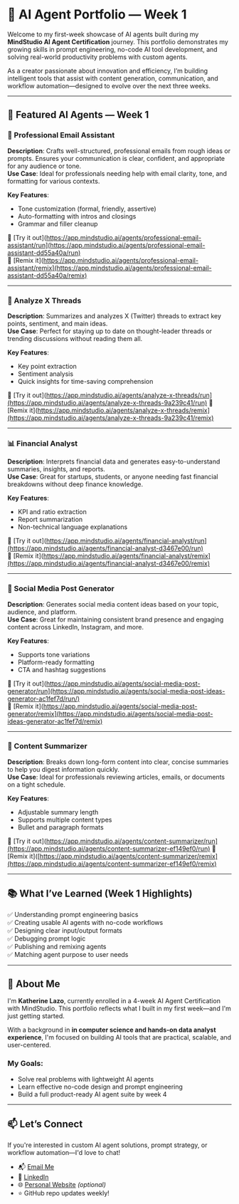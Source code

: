 # 🧠 AI Agent Portfolio — Week 1

Welcome to my first-week showcase of AI agents built during my **MindStudio AI Agent Certification** journey. This portfolio demonstrates my growing skills in prompt engineering, no-code AI tool development, and solving real-world productivity problems with custom agents.

As a creator passionate about innovation and efficiency, I’m building intelligent tools that assist with content generation, communication, and workflow automation—designed to evolve over the next three weeks.

---

## 🚀 Featured AI Agents — Week 1

### 📨 Professional Email Assistant  
**Description**: Crafts well-structured, professional emails from rough ideas or prompts. Ensures your communication is clear, confident, and appropriate for any audience or tone.  
**Use Case**: Ideal for professionals needing help with email clarity, tone, and formatting for various contexts.

**Key Features**:
- Tone customization (formal, friendly, assertive)  
- Auto-formatting with intros and closings  
- Grammar and filler cleanup  

🔗 [Try it out](https://app.mindstudio.ai/agents/professional-email-assistant/run](https://app.mindstudio.ai/agents/professional-email-assistant-dd55a40a/run)  
🔁 [Remix it](https://app.mindstudio.ai/agents/professional-email-assistant/remix](https://app.mindstudio.ai/agents/professional-email-assistant-dd55a40a/remix)

---

### 🧵 Analyze X Threads  
**Description**: Summarizes and analyzes X (Twitter) threads to extract key points, sentiment, and main ideas.  
**Use Case**: Perfect for staying up to date on thought-leader threads or trending discussions without reading them all.

**Key Features**:
- Key point extraction  
- Sentiment analysis  
- Quick insights for time-saving comprehension  

🔗 [Try it out](https://app.mindstudio.ai/agents/analyze-x-threads/run](https://app.mindstudio.ai/agents/analyze-x-threads-9a239c41/run)
🔁 [Remix it](https://app.mindstudio.ai/agents/analyze-x-threads/remix](https://app.mindstudio.ai/agents/analyze-x-threads-9a239c41/remix)

---

### 📊 Financial Analyst  
**Description**: Interprets financial data and generates easy-to-understand summaries, insights, and reports.  
**Use Case**: Great for startups, students, or anyone needing fast financial breakdowns without deep finance knowledge.

**Key Features**:
- KPI and ratio extraction  
- Report summarization  
- Non-technical language explanations  

🔗 [Try it out](https://app.mindstudio.ai/agents/financial-analyst/run](https://app.mindstudio.ai/agents/financial-analyst-d3467e00/run)  
🔁 [Remix it](https://app.mindstudio.ai/agents/financial-analyst/remix](https://app.mindstudio.ai/agents/financial-analyst-d3467e00/remix)

---

### 📣 Social Media Post Generator  
**Description**: Generates social media content ideas based on your topic, audience, and platform.  
**Use Case**: Great for maintaining consistent brand presence and engaging content across LinkedIn, Instagram, and more.

**Key Features**:
- Supports tone variations  
- Platform-ready formatting  
- CTA and hashtag suggestions  

🔗 [Try it out](https://app.mindstudio.ai/agents/social-media-post-generator/run](https://app.mindstudio.ai/agents/social-media-post-ideas-generator-ac1fef7d/run/)  
🔁 [Remix it](https://app.mindstudio.ai/agents/social-media-post-generator/remix](https://app.mindstudio.ai/agents/social-media-post-ideas-generator-ac1fef7d/remix)

---

### 📄 Content Summarizer  
**Description**: Breaks down long-form content into clear, concise summaries to help you digest information quickly.  
**Use Case**: Ideal for professionals reviewing articles, emails, or documents on a tight schedule.

**Key Features**:
- Adjustable summary length  
- Supports multiple content types  
- Bullet and paragraph formats  

🔗 [Try it out](https://app.mindstudio.ai/agents/content-summarizer/run](https://app.mindstudio.ai/agents/content-summarizer-ef149ef0/run)
🔁 [Remix it]([https://app.mindstudio.ai/agents/content-summarizer/remix](https://app.mindstudio.ai/agents/content-summarizer-ef149ef0/remix)

---

## 📚 What I’ve Learned (Week 1 Highlights)

✅ Understanding prompt engineering basics  
✅ Creating usable AI agents with no-code workflows  
✅ Designing clear input/output formats  
✅ Debugging prompt logic  
✅ Publishing and remixing agents  
✅ Matching agent purpose to user needs  

---

## 👋 About Me

I'm **Katherine Lazo**, currently enrolled in a 4-week AI Agent Certification with MindStudio. This portfolio reflects what I built in my first week—and I'm just getting started.

With a background in **in computer science and hands-on data analyst experience**, I'm focused on building AI tools that are practical, scalable, and user-centered.

### My Goals:
- Solve real problems with lightweight AI agents  
- Learn effective no-code design and prompt engineering  
- Build a full product-ready AI agent suite by week 4  

---

## 📫 Let’s Connect

If you're interested in custom AI agent solutions, prompt strategy, or workflow automation—I'd love to chat!

- 📬 [Email Me](mailto:katherine.lazo24@gmail.com)  
- 💼 [LinkedIn](linkedin.com/in/katherine-lazo-1a8349b2)  
- 🌐 [Personal Website](https://www.katherinelazo.net) *(optional)*  
- ⭐ GitHub repo updates weekly!
